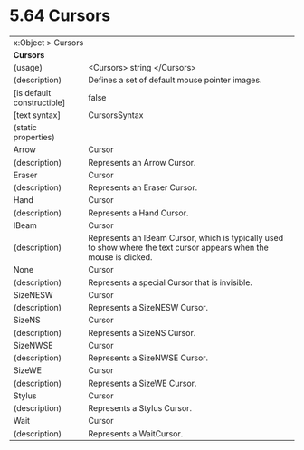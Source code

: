 <html dir="LTR" xmlns:mshelp="http://msdn.microsoft.com/mshelp" xmlns:ddue="http://ddue.schemas.microsoft.com/authoring/2003/5" xmlns:xlink="http://www.w3.org/1999/xlink" xmlns:tool="http://www.microsoft.com/tooltip">

<body>
 <input type="hidden" id="userDataCache" class="userDataStyle">
 <input type="hidden" id="hiddenScrollOffset">
 <img id="dropDownImage" style="display:none; height:0; width:0;" src="../local/drpdown.gif">
 <img id="dropDownHoverImage" style="display:none; height:0; width:0;" src="../local/drpdown_orange.gif">
 <img id="collapseImage" style="display:none; height:0; width:0;" src="../local/collapse.gif">
 <img id="expandImage" style="display:none; height:0; width:0;" src="../local/exp.gif">
 <img id="collapseAllImage" style="display:none; height:0; width:0;" src="../local/collall.gif">
 <img id="expandAllImage" style="display:none; height:0; width:0;" src="../local/expall.gif">
 <img id="copyImage" style="display:none; height:0; width:0;" src="../local/copycode.gif">
 <img id="copyHoverImage" style="display:none; height:0; width:0;" src="../local/copycodeHighlight.gif">
 <div id="header"><h1 class="heading">5.64 Cursors</h1></div>

 <div id="mainSection">
 <div id="mainBody">
 <div id="allHistory" class="saveHistory" onsave="saveAll()" onload="loadAll()"></div>
 <p xmlns:wsd="http://wsdev.schemas.microsoft.com/authoring/2008/2" xmlns:msxsl="urn:schemas-microsoft-com:xslt" xmlns:script="urn:script" xmlns:build="urn:build">
 </p>
 <div id="sectionSection0" class="section" name="collapseableSection">
 <content xmlns="http://ddue.schemas.microsoft.com/authoring/2003/5" xmlns:wsd="http://wsdev.schemas.microsoft.com/authoring/2008/2" xmlns:msxsl="urn:schemas-microsoft-com:xslt" xmlns:script="urn:script" xmlns:build="urn:build">
 </content>
 </div>
 <div id="sectionSection1" class="section" name="collapseableSection">
 <content xmlns="http://ddue.schemas.microsoft.com/authoring/2003/5" xmlns:wsd="http://wsdev.schemas.microsoft.com/authoring/2008/2" xmlns:msxsl="urn:schemas-microsoft-com:xslt" xmlns:script="urn:script" xmlns:build="urn:build">
 <table class="ProtocolAuthoredTable" xmlns="">
 <tr><td colspan="2">
<mshelp:link keywords="55aacd72-e114-4aa1-b774-3f7ded5e1f7d" tabindex="0">x:Object</mshelp:link> &gt; <mshelp:link keywords="d18c41c1-c7c1-43d6-a92e-5888fd6bbbd0" tabindex="0">Cursors</mshelp:link> </td>
 </tr>
 <tr><td colspan="2">
 <b>Cursors</b> </td>
 </tr>
 <tr><td><div class="indent0">(usage)</div></td>
 <td>&lt;Cursors&gt; string &lt;/Cursors&gt;</td>
 </tr>
 <tr><td><div class="indent0">(description)</div></td>
 <td>Defines a set of default mouse pointer images.</td>
 </tr>
 <tr><td><div class="indent0">[is default constructible]</div></td>
 <td>false</td>
 </tr>
 <tr><td><div class="indent0">[text syntax]</div></td>
 <td><mshelp:link keywords="fd6fa02a-da9b-490f-a678-c85c1b579839" tabindex="0">CursorsSyntax</mshelp:link></td>
 </tr>
 <tr><td><div class="indent0">(static properties)</div></td>
 <td></td>
 </tr>
 <tr><td><div class="indent2">Arrow</div></td>
 <td><mshelp:link keywords="c6c003e4-fcf3-4ae4-965e-4d983c25ed66" tabindex="0">Cursor</mshelp:link></td>
 </tr>
 <tr><td><div class="indent4">(description)</div></td>
 <td>Represents an Arrow Cursor.</td>
 </tr>
 <tr><td><div class="indent2">Eraser</div></td>
 <td><mshelp:link keywords="c6c003e4-fcf3-4ae4-965e-4d983c25ed66" tabindex="0">Cursor</mshelp:link></td>
 </tr>
 <tr><td><div class="indent4">(description)</div></td>
 <td>Represents an Eraser Cursor.</td>
 </tr>
 <tr><td><div class="indent2">Hand</div></td>
 <td><mshelp:link keywords="c6c003e4-fcf3-4ae4-965e-4d983c25ed66" tabindex="0">Cursor</mshelp:link></td>
 </tr>
 <tr><td><div class="indent4">(description)</div></td>
 <td>Represents a Hand Cursor.</td>
 </tr>
 <tr><td><div class="indent2">IBeam</div></td>
 <td><mshelp:link keywords="c6c003e4-fcf3-4ae4-965e-4d983c25ed66" tabindex="0">Cursor</mshelp:link></td>
 </tr>
 <tr><td><div class="indent4">(description)</div></td>
 <td>Represents an IBeam Cursor, which is typically used to show where the text cursor appears when the mouse is clicked.</td>
 </tr>
 <tr><td><div class="indent2">None</div></td>
 <td><mshelp:link keywords="c6c003e4-fcf3-4ae4-965e-4d983c25ed66" tabindex="0">Cursor</mshelp:link></td>
 </tr>
 <tr><td><div class="indent4">(description)</div></td>
 <td>Represents a special Cursor that is invisible.</td>
 </tr>
 <tr><td><div class="indent2">SizeNESW</div></td>
 <td><mshelp:link keywords="c6c003e4-fcf3-4ae4-965e-4d983c25ed66" tabindex="0">Cursor</mshelp:link></td>
 </tr>
 <tr><td><div class="indent4">(description)</div></td>
 <td>Represents a SizeNESW Cursor.</td>
 </tr>
 <tr><td><div class="indent2">SizeNS</div></td>
 <td><mshelp:link keywords="c6c003e4-fcf3-4ae4-965e-4d983c25ed66" tabindex="0">Cursor</mshelp:link></td>
 </tr>
 <tr><td><div class="indent4">(description)</div></td>
 <td>Represents a SizeNS Cursor.</td>
 </tr>
 <tr><td><div class="indent2">SizeNWSE</div></td>
 <td><mshelp:link keywords="c6c003e4-fcf3-4ae4-965e-4d983c25ed66" tabindex="0">Cursor</mshelp:link></td>
 </tr>
 <tr><td><div class="indent4">(description)</div></td>
 <td>Represents a SizeNWSE Cursor.</td>
 </tr>
 <tr><td><div class="indent2">SizeWE</div></td>
 <td><mshelp:link keywords="c6c003e4-fcf3-4ae4-965e-4d983c25ed66" tabindex="0">Cursor</mshelp:link></td>
 </tr>
 <tr><td><div class="indent4">(description)</div></td>
 <td>Represents a SizeWE Cursor.</td>
 </tr>
 <tr><td><div class="indent2">Stylus</div></td>
 <td><mshelp:link keywords="c6c003e4-fcf3-4ae4-965e-4d983c25ed66" tabindex="0">Cursor</mshelp:link></td>
 </tr>
 <tr><td><div class="indent4">(description)</div></td>
 <td>Represents a Stylus Cursor.</td>
 </tr>
 <tr><td><div class="indent2">Wait</div></td>
 <td><mshelp:link keywords="c6c003e4-fcf3-4ae4-965e-4d983c25ed66" tabindex="0">Cursor</mshelp:link></td>
 </tr>
 <tr><td><div class="indent4">(description)</div></td>
 <td>Represents a WaitCursor.</td>
 </tr>
</table>
 </content>
 </div>
 <!--[if gte IE 5]>
 <tool:tip element="languageFilterToolTip" avoidmouse="false"/>
 <![endif]-->
 </div>
 <a name="feedback"></a><span></span>
 </div>
</body></html>
